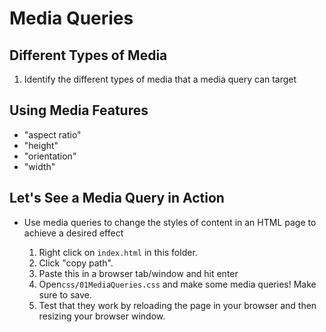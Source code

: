 # Media Queries
## Different Types of Media
1. Identify the different types of media that a media query can target

## Using Media Features
* "aspect ratio"
* "height"
* "orientation"
* "width"

## Let's See a Media Query in Action
* Use media queries to change the styles of content in an HTML page to achieve a desired effect

    1. Right click on `index.html` in this folder.
    2. Click "copy path".
    3. Paste this in a browser tab/window and hit enter
    4. Open`css/01MediaQueries.css` and make some media queries! Make sure to save.
    5. Test that they work by reloading the page in your browser and then resizing your browser window.


